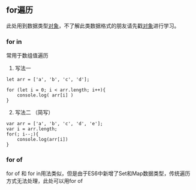 ## for遍历

此处用到数据类型[对象](./)，不了解此类数据格式的朋友请先戳[对象](./)进行学习。

### for in

常用于数组值遍历

1. 写法一

```
let arr = ['a', 'b', 'c', 'd'];

for (let i = 0; i < arr.length; i++){
    console.log( arr[i] )
}
```

2. 写法二 （简写）

```
var arr = ['a', 'b', 'c', 'd', 'e'];
var i = arr.length;
for(; i--;){
    console.log(arr[i])
}
```


### for of 

for of 和 for in用法类似，但是由于ES6中新增了Set和Map数据类型，传统遍历方式无法处理，此处可以用for of